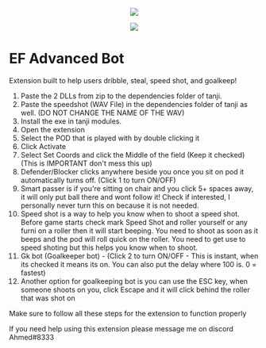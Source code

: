 <p align="center"> 
   <img src="https://user-images.githubusercontent.com/24996684/35466253-f228fa38-02b6-11e8-8ec6-7d3f57caf2e2.png">
</p>
<p align="center">
   <a href="https://github.com/DevLooney"><img
   <a href="https://discord.gg/Vyc2gFC"><img src="https://img.shields.io/discord/225010488445108224.svg?style=flat-square"/></a>
</p>

# EF Advanced Bot
Extension built to help users dribble, steal, speed shot, and goalkeep!

1. Paste the 2 DLLs from zip to the dependencies folder of tanji.
2. Paste the speedshot (WAV File) in the dependencies folder of tanji as well. (DO NOT CHANGE THE NAME OF THE WAV)
2. Install the exe in tanji modules.
3. Open the extension
4. Select the POD that is played with by double clicking it
4. Click Activate
5. Select Set Coords and click the Middle of the field (Keep it checked)(This is IMPORTANT don't mess this up)
6. Defender/Blocker clicks anywhere beside you once you sit on pod it automatically turns off. (Click 1 to turn ON/OFF)
7. Smart passer is if you're sitting on chair and you click 5+ spaces away, it will only put ball there and wont follow it! Check if interested, I personally never turn this on because it is not needed.
8. Speed shot is a way to help you know when to shoot a speed shot. Before game starts check mark Speed Shot and roller yourself or any furni on a roller then it will start beeping. You need to shoot as soon as it beeps and the pod will roll quick on the roller. You need to get use to speed shoting but this helps you know when to shoot.
9. Gk bot (Goalkeeper bot) - (Click 2 to turn ON/OFF - This is instant, when its checked it means its on. You can also put the delay where 100 is. 0 = fastest)
10. Another option for goalkeeping bot is you can use the ESC key, when someone shoots on you, click Escape and it will click behind the roller that was shot on

Make sure to follow all these steps for the extension to function properly

If you need help using this extension please message me on discord Ahmed#8333